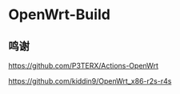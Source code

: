 # OpenWrt-Build

## 鸣谢

https://github.com/P3TERX/Actions-OpenWrt

https://github.com/kiddin9/OpenWrt_x86-r2s-r4s
